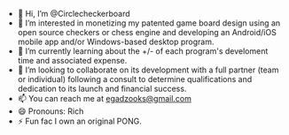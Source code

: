 - 👋 Hi, I’m @Circlecheckerboard
- 👀 I’m interested in monetizing my patented game board design using an open source checkers or chess engine and developing an Android/iOS mobile app and/or Windows-based desktop program.
- 🌱 I’m currently learning about the +/- of each program's develoment time and associated expense.
- 💞️ I’m looking to collaborate on its development with a full partner (team or individual) following a consult to determine qualifications and dedication to its launch and financial success.
- 📫 You can reach me at egadzooks@gmail.com
- 😄 Pronouns: Rich
- ⚡ Fun fac I own an original PONG.
<!---
Circlecheckerboard/Circlecheckerboard is a ✨ special ✨ repository because its `README.md` (this file) appears on your GitHub profile.
You can click the Preview link to take a look at your changes.
--->

